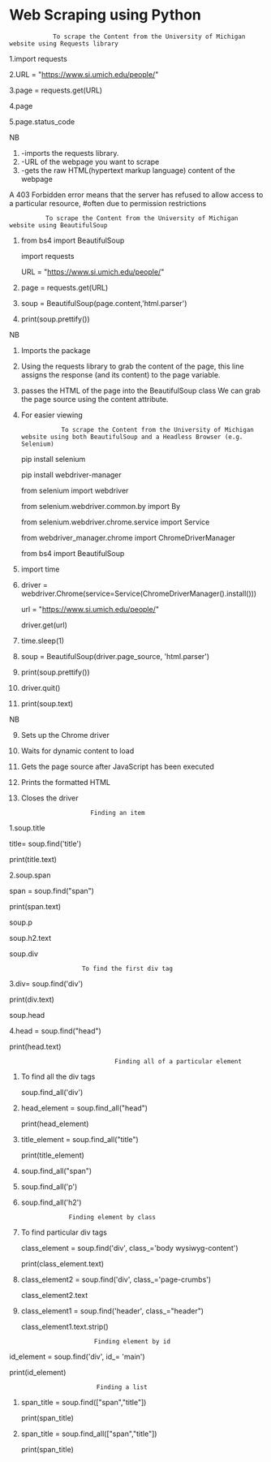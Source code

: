

 #                                      Web Scraping using Python



 

                To scrape the Content from the University of Michigan website using Requests library




1.import requests                                                           


2.URL = "https://www.si.umich.edu/people/"                                 

3.page = requests.get(URL)

4.page                                                                  
    
5.page.status_code


NB

1. -imports the requests library.
2. -URL of the webpage you want to scrape
4. -gets the raw HTML(hypertext markup language) content of the webpage

A 403 Forbidden error means that the server has refused to allow access to a particular resource, 
#often due to permission restrictions







              To scrape the Content from the University of Michigan website using BeautifulSoup 
 
 




1. from bs4 import BeautifulSoup                          

 
   import requests                    


   URL = "https://www.si.umich.edu/people/"


4. page = requests.get(URL)                               


5. soup = BeautifulSoup(page.content,'html.parser')     
                                                    

6. print(soup.prettify())                                  



NB
1.  Imports the package 
4.  Using the requests library to grab the content of the page, 
     this line assigns the response (and its content) to the page variable.
5.  passes the HTML of the page into the BeautifulSoup class
      We can grab the page source using the content attribute.
6.  For easier viewing

   





  
  
                   To scrape the Content from the University of Michigan website using both BeautifulSoup and a Headless Browser (e.g. Selenium)
 


    pip install selenium

    pip install webdriver-manager
 
    from selenium import webdriver

    from selenium.webdriver.common.by import By

    from selenium.webdriver.chrome.service import Service

    from webdriver_manager.chrome import ChromeDriverManager

    from bs4 import BeautifulSoup

8.  import time


9.  driver = webdriver.Chrome(service=Service(ChromeDriverManager().install())) 


     url = "https://www.si.umich.edu/people/"


     driver.get(url)


12. time.sleep(1) 


13. soup = BeautifulSoup(driver.page_source, 'html.parser')


14. print(soup.prettify()) 


15. driver.quit() 

16. print(soup.text)



NB

9.  Sets up the Chrome driver
12. Waits for dynamic content to load
13. Gets the page source after JavaScript has been executed
14. Prints the formatted HTML
15. Closes the driver














                           Finding an item 

1.soup.title


title= soup.find('title')


print(title.text)





2.soup.span


span = soup.find("span")


print(span.text)


soup.p


soup.h2.text


soup.div



                        To find the first div tag



3.div= soup.find('div') 


print(div.text)


soup.head




4.head = soup.find("head")


print(head.text)







                                 Finding all of a particular element



1. To find all the div tags


   soup.find_all('div')




2. head_element = soup.find_all("head")


   print(head_element)



3. title_element = soup.find_all("title")

    print(title_element)



4. soup.find_all("span")





5. soup.find_all('p')




6. soup.find_all('h2')





                    Finding element by class



1.   To find particular div tags


     class_element = soup.find('div', class_='body wysiwyg-content')  


     print(class_element.text)



2. class_element2 = soup.find('div', class_='page-crumbs')

   class_element2.text





3. class_element1 = soup.find('header', class_="header")
                          


   class_element1.text.strip()                    





                           Finding element by id





id_element = soup.find('div', id_= 'main')


print(id_element)





                            Finding a list



1.   span_title = soup.find(["span","title"])

     print(span_title)




    

2. span_title = soup.find_all(["span","title"])



   print(span_title)






